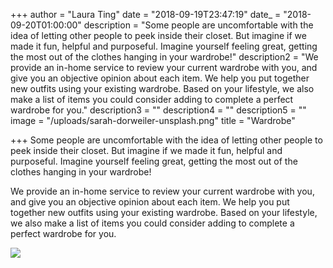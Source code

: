 +++
author = "Laura Ting"
date = "2018-09-19T23:47:19"
date_ = "2018-09-20T01:00:00"
description = "Some people are uncomfortable with the idea of letting other people to peek inside their closet. But imagine if we made it fun, helpful and purposeful. Imagine yourself feeling great, getting the most out of the clothes hanging in your wardrobe!"
description2 = "We provide an in-home service to review your current wardrobe with you, and give you an objective opinion about each item. We help you put together new outfits using your existing wardrobe. Based on your lifestyle, we also make a list of items you could consider adding to complete a perfect wardrobe for you."
description3 = ""
description4 = ""
description5 = ""
image = "/uploads/sarah-dorweiler-unsplash.png"
title = "Wardrobe"

+++
Some people are uncomfortable with the idea of letting other people to peek inside their closet. But imagine if we made it fun, helpful and purposeful. Imagine yourself feeling great, getting the most out of the clothes hanging in your wardrobe!

We provide an in-home service to review your current wardrobe with you, and give you an objective opinion  about each item. We help you put together new outfits using your existing wardrobe. Based on your lifestyle, we also make a list of items you could consider adding to complete a perfect wardrobe for you.

![](/uploads/truck.jpg)